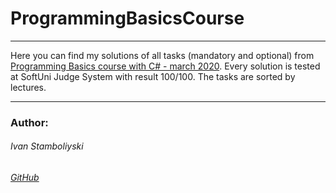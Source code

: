 
# ProgrammingBasicsCourse

------------

Here you can find my solutions of all tasks (mandatory and optional) from [Programming Basics course with C# - march 2020](https://softuni.bg/trainings/2808/programming-basics-with-c-sharp-march-2020). Every solution is tested at SoftUni Judge System with result 100/100. The tasks are sorted by lectures. 

------------

### Author:
###### Ivan Stamboliyski

###### [GitHub](https://github.com/ivanstamboliyski)
